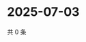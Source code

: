 # 2025-07-03

共 0 条

<!-- BEGIN ZHIHUVIDEO -->
<!-- 最后更新时间 Thu Jul 03 2025 12:24:37 GMT+0800 (China Standard Time) -->

<!-- END ZHIHUVIDEO -->
